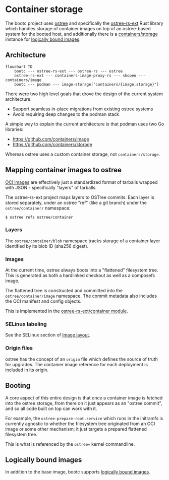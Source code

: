 # Container storage

The bootc project uses [ostree](https://github.com/ostreedev/ostree/) and specifically
the [ostree-rs-ext](https://github.com/ostreedev/ostree-rs-ext/) Rust library
which handles storage of container images on top of an ostree-based system for
the booted host, and additionally there is a
[containers/storage](https://github.com/containers/storage) instance for [logically bound images](logically-bound-images.md).

## Architecture

```mermaid
flowchart TD
    bootc --- ostree-rs-ext --- ostree-rs --- ostree
    ostree-rs-ext --- containers-image-proxy-rs --- skopeo --- containers/image
    bootc --- podman --- image-storage["containers/{image,storage}"]
```

There were two high level goals that drove the design of the current system
architecture:

- Support seamless in-place migrations from existing ostree systems
- Avoid requiring deep changes to the podman stack

A simple way to explain the current architecture is that podman uses
two Go libraries:

- <https://github.com/containers/image>
- <https://github.com/containers/storage>

Whereas ostree uses a custom container storage, not `containers/storage`.

## Mapping container images to ostree

[OCI images](https://github.com/opencontainers/image-spec) are effectively
just a standardized format of tarballs wrapped with JSON - specifically
"layers" of tarballs.

The ostree-rs-ext project maps layers to OSTree commits.  Each layer
is stored separately, under an ostree "ref" (like a git branch)
under the `ostree/container/` namespace:

```
$ ostree refs ostree/container
```

### Layers

The `ostree/container/blob` namespace tracks storage of a container layer
identified by its blob ID (sha256 digest).

### Images

At the current time, ostree always boots into a "flattened" filesystem
tree.  This is generated as both a hardlinked checkout as well as
a composefs image.

The flattened tree is constructed and committed into the 
`ostree/container/image` namespace.  The commit metadata also includes
the OCI manifest and config objects.

This is implemented in the [ostree-rs-ext/container module](https://docs.rs/ostree-ext/latest/ostree_ext/container/index.html).

### SELinux labeling

See the SELinux section of [Image layout](bootc-images.md).

### Origin files

ostree has the concept of an `origin` file which defines the source
of truth for upgrades.  The container image reference for each deployment
is included in its origin.

## Booting

A core aspect of this entire design is that once a container image is
fetched into the ostree storage, from there on it just appears as
an "ostree commit", and so all code built on top can work with it.

For example, the `ostree-prepare-root.service` which runs in
the initramfs is currently agnostic to whether the filesystem tree originated
from an OCI image or some other mechanism; it just targets a
prepared flattened filesystem tree.

This is what is referenced by the `ostree=` kernel commandline.

## Logically bound images

In addition to the base image, bootc supports [logically bound images](logically-bound-images.md).

